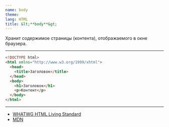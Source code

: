 ```yaml
---
name: body
theme:
lang: HTML
title: &lt;**body**&gt;
---
```


Хранит содержимое страницы (контента), отображаемого в окне браузера.

---

```html
<!DOCTYPE html>
<html xmlns="http://www.w3.org/1999/xhtml">
  <head>
    <title>Заголовок</title>
  </head>
  <body>
    <h1>Заголовок</h1>
    <p>Контент</p>
  </body>
</html>
```

---

- [WHATWG HTML Living Standard](https://html.spec.whatwg.org/multipage/semantics.html#the-body-element)
- [MDN](https://developer.mozilla.org/ru/docs/Web/HTML/Element/body)
